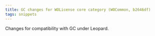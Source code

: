```yaml
---
title: GC changes for WOLicense core category (WOCommon, b2646df)
tags: snippets
---
```


Changes for compatibility with GC under Leopard.
